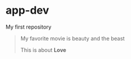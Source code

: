# app-dev
My first repository

>My favorite movie is beauty and the beast
>
>This is about **Love**

